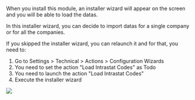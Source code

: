 When you install this module, an installer wizard will appear on the
screen and you will be able to load the datas.

In this installer wizard, you can decide to import datas for a single
company or for all the companies.

If you skipped the installer wizard, you can relaunch it and for that,
you need to:

1.  Go to Settings \> Technical \> Actions \> Configuration Wizards
2.  You need to set the action "Load Intrastat Codes" as Todo
3.  You need to launch the action "Load Intrastat Codes"
4.  Execute the installer wizard

![](static/description/installer_todo_example.png)
